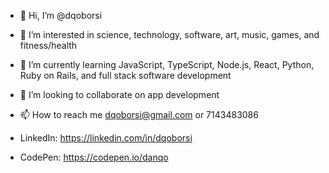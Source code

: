 - 👋 Hi, I’m @dqoborsi
- 👀 I’m interested in science, technology, software, art, music, games, and fitness/health
- 🌱 I’m currently learning JavaScript, TypeScript, Node.js, React, Python, Ruby on Rails, and full stack software development
- 💞️ I’m looking to collaborate on app development
- 📫 How to reach me dqoborsi@gmail.com or 7143483086

- LinkedIn: https://linkedin.com/in/dqoborsi
- CodePen: https://codepen.io/danqo
<!---
dqoborsi/dqoborsi is a ✨ special ✨ repository because its `README.md` (this file) appears on your GitHub profile.
You can click the Preview link to take a look at your changes.
--->
